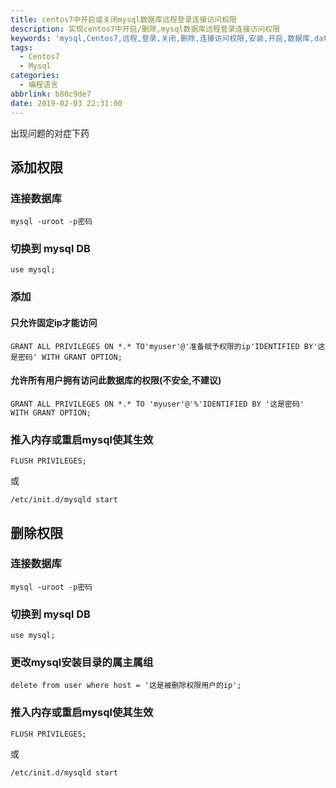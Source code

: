 ```yaml
---
title: centos7中开启或关闭mysql数据库远程登录连接访问权限
description: 实现centos7中开启/删除,mysql数据库远程登录连接访问权限
keywords: 'mysql,Centos7,远程,登录,关闭,删除,连接访问权限,安装,开启,数据库,database,table,mysqld,mariadb,linux,yum,源码,服务,网站,web,服务器,阿帕奇,install,mysqld.conf'
tags:
  - Centos7
  - Mysql
categories:
  - 编程语言
abbrlink: b80c9de7
date: 2019-02-03 22:31:00
---
```

出现问题的对症下药
## 添加权限
### 连接数据库
~~~
mysql -uroot -p密码
~~~

### 切换到 mysql DB
~~~
use mysql; 
~~~

### 添加
#### 只允许固定ip才能访问
~~~
GRANT ALL PRIVILEGES ON *.* TO'myuser'@'准备赋予权限的ip'IDENTIFIED BY'这是密码' WITH GRANT OPTION;
~~~
#### 允许所有用户拥有访问此数据库的权限(不安全,不建议)
~~~
GRANT ALL PRIVILEGES ON *.* TO 'myuser'@'%'IDENTIFIED BY '这是密码' WITH GRANT OPTION;
~~~
### 推入内存或重启mysql使其生效
~~~
FLUSH PRIVILEGES;
~~~
或
~~~
/etc/init.d/mysqld start
~~~
## 删除权限
### 连接数据库
~~~
mysql -uroot -p密码
~~~

### 切换到 mysql DB
~~~
use mysql; 
~~~

### 更改mysql安装目录的属主属组
~~~
delete from user where host = '这是被删除权限用户的ip';
~~~
### 推入内存或重启mysql使其生效
~~~
FLUSH PRIVILEGES;
~~~
或
~~~
/etc/init.d/mysqld start
~~~